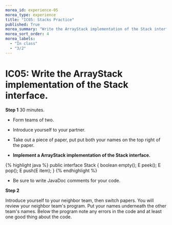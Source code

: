 ```yaml
---
morea_id: experience-05
morea_type: experience
title: "IC05: Stacks Practice"
published: True
morea_summary: "Write the ArrayStack implementation of the Stack interface."
morea_sort_order: 4
morea_labels: 
  - "In class"
  - "3/2"
---
```


# IC05: Write the ArrayStack implementation of the Stack interface.


**Step 1** 30 minutes.

* Form teams of two.
* Introduce yourself to your partner.
* Take out a piece of paper, put put both your names on the top right of the paper.

* **Implement a ArrayStack implementation of the Stack interface.**

{% highlight java %}
public interface Stack<E> {
  boolean empty();
  E peek();
  E pop();
  E push(E item);
}
{% endhighlight %}

* Be sure to write JavaDoc comments for your code.

<script src="countdown.js" type="text/javascript"></script>

<!-- =========================================================== -->
<script type="application/javascript">
var myCountdown2 = new Countdown({
									time: 25 * 60,
									width:150,
									height:80,
									rangeHi:"minute"	// <- no comma on last item!
									});

</script>

**Step 2**

Introduce yourself to your neighbor team, then switch papers. You will review your neighbor team's program. Put your names underneath the other team's names. Below the program note any errors in the code and at least one good thing about the code.

